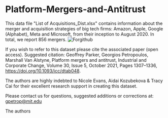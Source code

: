 # Platform-Mergers-and-Antitrust
This data file "List of Acquisitions_Dist.xlsx" contains information about the merger and acquisition strategies of big tech firms: Amazon, Apple, Google (Alphabet), Meta and Microsoft, from their inception to August 2020. In total, we report 856 mergers.
![Forgithub](https://user-images.githubusercontent.com/80263432/200214173-a5ed42d7-48f9-4a84-98e5-1437ffef45f1.png)

If you wish to refer to this dataset please cite the associated paper (open access). Suggested citation:
Geoffrey Parker, Georgios Petropoulos, Marshall Van Alstyne, Platform mergers and antitrust, Industrial and Corporate Change, Volume 30, Issue 5, October 2021, Pages 1307–1336, https://doi.org/10.1093/icc/dtab048. 

The authors are highly indebted to Nicole Evans, Aidai Kozubekova & Tracy Cai for their excellent research support in creating this dataset.

Please contact us for questions, suggested additions or corrections at: gpetrop@mit.edu 

The authors
